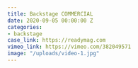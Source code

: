 ```yaml
---
title: Backstage COMMERCIAL
date: 2020-09-05 00:00:00 Z
categories:
- backstage
case_link: https://readymag.com
vimeo_link: https://vimeo.com/382049571
image: "/uploads/video-1.jpg"
---
```


